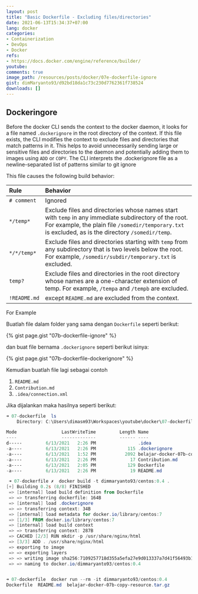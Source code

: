 ```yaml
---
layout: post
title: "Basic Dockerfile - Excluding files/directories"
date: 2021-06-13T15:34:37+07:00
lang: docker
categories:
- Containerization
- DevOps
- Docker
refs: 
- https://docs.docker.com/engine/reference/builder/
youtube: 
comments: true
image_path: /resources/posts/docker/07e-dockerfile-ignore
gist: dimMaryanto93/d92bd18da1c73c230d7762361f738524
downloads: []
---
```



## Dockeringore

Before the docker CLI sends the context to the docker daemon, it looks for a file named `.dockerignore` in the root directory of the context. If this file exists, the CLI modifies the context to exclude files and directories that match patterns in it. This helps to avoid unnecessarily sending large or sensitive files and directories to the daemon and potentially adding them to images using `ADD` or `COPY`. The CLI interprets the .dockerignore file as a newline-separated list of patterns similar to git ignore

This file causes the following build behavior:

| Rule  | Behavior |
| :---  | :---  |
| `# comment`   | Ignored |
| `*/temp*`     | Exclude files and directories whose names start with `temp` in any immediate subdirectory of the root. For example, the plain file `/somedir/temporary.txt` is excluded, as is the directory `/somedir/temp`. |
| `*/*/temp*`   | Exclude files and directories starting with `temp` from any subdirectory that is two levels below the root. For example, `/somedir/subdir/temporary.txt` is excluded. |
| `temp?`       | Exclude files and directories in the root directory whose names are a one-character extension of temp. For example, `/tempa` and `/tempb` are excluded. |
| `!README.md`  | except `README.md` are excluded from the context. |

For Example

Buatlah file dalam folder yang sama dengan `Dockerfile` seperti berikut:

{% gist page.gist "07b-dockerfile-ignore" %}

dan buat file bernama `.dockerignore` seperti berikut isinya:

{% gist page.gist "07b-dockerfile-dockerignore" %}

Kemudian buatlah file lagi sebagai contoh
1. `README.md`
2. `Contribution.md`
3. `.idea/connection.xml`


Jika dijalankan maka hasilnya seperti berikut:

```powershell
➜ 07-dockerfile  ls
    Directory: C:\Users\dimasm93\Workspaces\youtube\docker\07-dockerfile

Mode                 LastWriteTime         Length Name
----                 -------------         ------ ----
d-----         6/13/2021   2:26 PM                .idea
-a----         6/13/2021   2:26 PM            115 .dockerignore
-a----         6/13/2021   1:52 PM           2092 belajar-docker-07b-copy-resource.tar.gz 
-a----         6/13/2021   2:26 PM             17 Contribution.md
-a----         6/13/2021   2:05 PM            129 Dockerfile
-a----         6/13/2021   2:26 PM             19 README.md

 ➜ 07-dockerfile ✗  docker build -t dimmaryanto93/centos:0.4 .       
[+] Building 0.2s (8/8) FINISHED
 => [internal] load build definition from Dockerfile                                 0.0s 
 => => transferring dockerfile: 164B                                                 0.0s 
 => [internal] load .dockerignore                                                    0.0s 
 => => transferring context: 34B                                                     0.0s 
 => [internal] load metadata for docker.io/library/centos:7                          0.0s 
 => [1/3] FROM docker.io/library/centos:7                                            0.0s 
 => [internal] load build context                                                    0.0s 
 => => transferring context: 287B                                                    0.0s 
 => CACHED [2/3] RUN mkdir -p /usr/share/nginx/html                                  0.0s 
 => [3/3] ADD . /usr/share/nginx/html                                                0.0s 
 => exporting to image                                                               0.0s 
 => => exporting layers                                                              0.0s 
 => => writing image sha256:7109257718d355a5efa27e9d013337a7d41f56493b11b8e9e103ebf  0.0s 
 => => naming to docker.io/dimmaryanto93/centos:0.4                                  0.0s 


➜ 07-dockerfile  docker run --rm -it dimmaryanto93/centos:0.4     
Dockerfile  README.md  belajar-docker-07b-copy-resource.tar.gz
```
